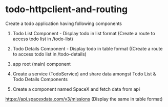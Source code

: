 # todo-httpclient-and-routing


Create a todo application having following components

1. Todo List Component - Display todo in list format (Create a route to access todo list in /todo-list)

2. Todo Details Component - Display todo in table format ((Create a route to access todo list in /todo-details)

3. app root (main) component

4. Create a service (TodoService) and share data amongst Todo List & Todo Details Components

5. Create a component named SpaceX and fetch data from api 

https://api.spacexdata.com/v3/missions (Display the same in table format)
